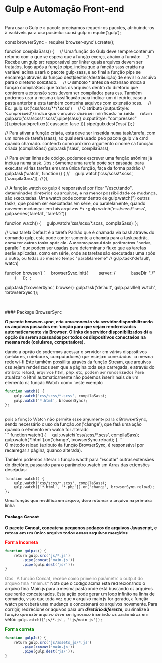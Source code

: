 # Gulp e Automação Front-end
<br>
Para usar o Gulp e o pacote precisamos requerir os pacotes, atribuindo-os à variáveis para uso posterior
const gulp = require('gulp');

const browserSync = require('browser-sync').create();

function compilaSass() {
    // Uma função do Gulp deve sempre conter um retorno com o que se espera que a função exerça, abaixo a função:
    // Recebe um gulp src responsável por linkar quais arquivos devem ser tratados, logo após a função pipe, indica que a função sass craida na variável acima usará o pacote gulp-sass, e ao final a função pipe se encarrega através da função dest(destino/destribuição) de enviar o arquivo para o diretório solicitado.
    // O símbolo \* antes da extensão indica à função compilaSass que todos os arquivos dentro do diretório que conterem a extensão scss devem ser compilados para css. Também podemos usar a mesma classificação para indicar um diretório, caso a pasta anterior a esta também contenha arquivos com extensão scss.
    // Ex.: gulp.src('css/scss/\*\*/\*.scss')
    // O atributo {outputStyle: 'compressed'} indica que o arquivo dese ser minificado na saída
    return gulp.src('css/scss/\*.scss').pipe(sass({ outputStyle: "compressed" })).pipe(autoprefixer({ cascade: false })).pipe(gulp.dest('css/'));
}

// Para ativar a função criada, esta deve ser inserida numa task/tarefa, com um nome de tarefa (sass), ao qual será usado pelo pacote gulp via cmd quando chamado. contendo como próximo argumento o nome da funcção criada (compilaSass)
gulp.task('sass', compilaSass);

// Para evitar linhas de código, podemos escrever uma função anônima já inclusa numa task. Obs.: Somente uma tarefa pode ser passada, para executar várias tarefas em uma única função, faça da forma padrão
// gulp.task('watch', function () {
//     gulp.watch('css/scss/\*.scss', ['compilaSass']);
// });

// A função watch do gulp é responsável por ficar "/escutando", determinados diretórios ou arquivos, e na menor possibilidade de mudança, são executadas. Uma watch pode conter dentro de gulp.watch('') outras tasks, que podem ser executadas em série, ou paralelamente, quando ouverem mudanças em tais arquivos.Ex.: gulp.watch('css/scss/\*.scss', gulp.series('tarefa1', 'tarefa2'))

function watch() {
    gulp.watch('css/scss/\*.scss', compilaSass);
};

// Uma tarefa Default é a tarefa Padrão que é chamada via bash através do comando gulp, esta pode conter somente a chamda para a task padrão, como ter outras tasks após ela. A mesma possui dois parâmetros "series, parallel" que podem ser usadas para determinar o fluxo que as tarefas serão aplicadas, como em série, onde as tarefas são executadas uma após a outra, ou todas ao mesmo tempo "paralelamente"
// gulp.task('default', watch)

function browser() {
    browserSync.init({
        server: {
            baseDir: "./"
        }
    });
};

gulp.task('browserSync', browser);
gulp.task('default', gulp.parallel('watch', 'browserSync'));

<br>
<br>
#### Package BrowserSync

**O pacote browser-sync, cria uma conexão via servidor disponibilizando os arquivos passados em função para que sejam rendereizados automaticamente via Browser.**
**O links de servidor disponibilizados dá a opção de serem acessados por todos os dispositivos conectados na mesma rede (celulares, computadore).**

dando a opção de podermos acessar o servidor em vários dispositivos (celulares, notebooks, computadores) que estejam conectados na mesma rede wi-fi Este também possiilita através da função Stream, que arquivos css sejam renderizaos sem que a página toda seja carregada, e através do atributo reload, arquivos html, php, etc, podem ser renderizados
Para atualizar o Html automaticamente não podemos inserir mais de um elemento na função Watch, como neste exemplo:
<br>
``` javascript
function watch() {
    gulp.watch('css/scss/*.scss', compilaSass);
    gulp.watch('*.html', browserSync);
};
```
<br>
pois a função Watch não permite esse argumento para o BrowserSync, sendo necessário o uso da função .on('change'), que fará uma ação quando o elemento em watch for alterado:

<br>
```
function watch() {
    gulp.watch('css/scss/*.scss', compilaSass);
    gulp.watch('*.html').on('change', browserSync.reload);
};
```
<br>
O método reload (atributo da função BrowserSync, é responsável por recarregar a página, quando alterada).

Também podemos alterar a função wacth para "escutar" outras extensões do diretório, passando para o parâmetro .watch um Array das extensões desejadas:
<br>
```
function watch() {
    gulp.watch('css/scss/*.scss', compilaSass);
    gulp.watch(['*.html', '*.php']).on('change', browserSync.reload);
};
```

Uma função que modifica um arquvo, deve retornar o arquivo na primeira linha

#### Package Concat

**O pacote Concat, concatena pequenos pedaços de arquivos Javascript, e retona em um único arquivo todos esses arquivos mergidos.**

<span class="colour" style="color:red">**Forma Incorreta**</span>

``` javascript
function gulpJs() {
    return gulp.src('js/*.js')
        .pipe(concat('main.js'))
        .pipe(gulp.dest('js/'));
}
```

<span class="colour" style="color:grey">Obs.: A função Concat, recebe como primeiro parâmetro o output do arquivo final \*main.js\*</span>
Note que o código acima está redirecionando o arquivo final Main.js para a mesma pasta onde está buscando os arquivos que serão concatenados. Esta ação pode gerar um loop infinito na linha de comando, visto que toda vez que o arquivo main.js for gerado, a função watch perceberá uma mudança e concatenará os arquivos novamente. Para corrigir, redirecione or aquivos para um <b>*diretório* *diferente*</b>, ou sinalize à função que este arquivo deve ser ignorado inserindo os parâmetros em vetor: `gulp.watch(['js/*.js', '!js/main.js']);`

<span class="colour" style="color:green">**Forma correta**</span>

``` javascript
function gulpJs() {
    return gulp.src('js/assets_js/*.js')
        .pipe(concat('main.js'))
        .pipe(gulp.dest('js/'));
}
```
<br>
<br>
<br>
<br>
<br>
<br>
<br>
<br>
<br>
<br>
<br>
<br>
<br>
<br>
<br>
<br>
<br>
<br>
<br>
<br>
<br>
<br>
<br>
<br>

